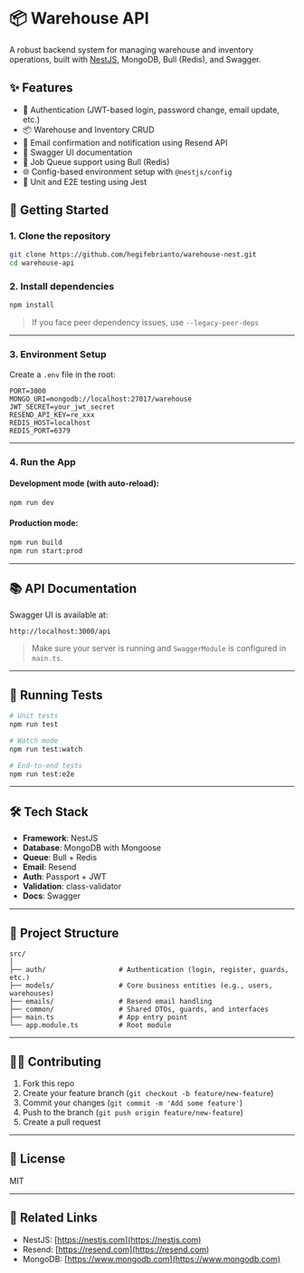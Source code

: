# 📦 Warehouse API

A robust backend system for managing warehouse and inventory operations, built with [NestJS](https://nestjs.com/), MongoDB, Bull (Redis), and Swagger.

## ✨ Features

* 🔐 Authentication (JWT-based login, password change, email update, etc.)
* 📦 Warehouse and Inventory CRUD
* 📨 Email confirmation and notification using Resend API
* 📄 Swagger UI documentation
* 🧅 Job Queue support using Bull (Redis)
* 🌐 Config-based environment setup with `@nestjs/config`
* 🧪 Unit and E2E testing using Jest

## 🚀 Getting Started

### 1. Clone the repository

```bash
git clone https://github.com/hegifebrianto/warehouse-nest.git
cd warehouse-api
```

### 2. Install dependencies

```bash
npm install
```

> If you face peer dependency issues, use `--legacy-peer-deps`

---

### 3. Environment Setup

Create a `.env` file in the root:

```env
PORT=3000
MONGO_URI=mongodb://localhost:27017/warehouse
JWT_SECRET=your_jwt_secret
RESEND_API_KEY=re_xxx
REDIS_HOST=localhost
REDIS_PORT=6379
```

---

### 4. Run the App

#### Development mode (with auto-reload):

```bash
npm run dev
```

#### Production mode:

```bash
npm run build
npm run start:prod
```

---

## 📚 API Documentation

Swagger UI is available at:

```
http://localhost:3000/api
```

> Make sure your server is running and `SwaggerModule` is configured in `main.ts`.

---

## 🧪 Running Tests

```bash
# Unit tests
npm run test

# Watch mode
npm run test:watch

# End-to-end tests
npm run test:e2e
```

---

## 🛠️ Tech Stack

* **Framework**: NestJS
* **Database**: MongoDB with Mongoose
* **Queue**: Bull + Redis
* **Email**: Resend
* **Auth**: Passport + JWT
* **Validation**: class-validator
* **Docs**: Swagger

---

## 📁 Project Structure

```
src/
│
├── auth/                  # Authentication (login, register, guards, etc.)
├── models/                # Core business entities (e.g., users, warehouses)
├── emails/                # Resend email handling
├── common/                # Shared DTOs, guards, and interfaces
├── main.ts                # App entry point
└── app.module.ts          # Root module
```

---

## 🧑‍💻 Contributing

1. Fork this repo
2. Create your feature branch (`git checkout -b feature/new-feature`)
3. Commit your changes (`git commit -m 'Add some feature'`)
4. Push to the branch (`git push origin feature/new-feature`)
5. Create a pull request

---

## 📄 License

MIT

---

## 🔗 Related Links

* NestJS: [https://nestjs.com](https://nestjs.com)
* Resend: [https://resend.com](https://resend.com)
* MongoDB: [https://www.mongodb.com](https://www.mongodb.com)
